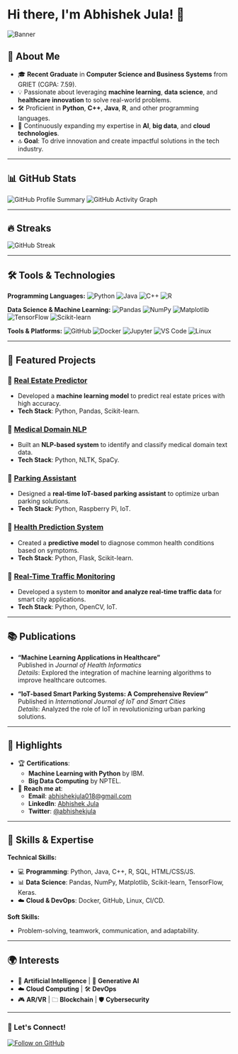 # Hi there, I'm Abhishek Jula! 👋

![Banner](https://github.com/ABHISHEKJULA07/ABHISHEKJULA07/blob/main/assets/banner.png)

## 🚀 About Me
- 🎓 **Recent Graduate** in **Computer Science and Business Systems** from GRIET (CGPA: 7.59).
- 💡 Passionate about leveraging **machine learning**, **data science**, and **healthcare innovation** to solve real-world problems.
- 🛠️ Proficient in **Python**, **C++**, **Java**, **R**, and other programming languages.
- 🌱 Continuously expanding my expertise in **AI**, **big data**, and **cloud technologies**.
- 🔝 **Goal**: To drive innovation and create impactful solutions in the tech industry.

---

## 📊 GitHub Stats
![GitHub Profile Summary](https://github-profile-summary-cards.vercel.app/api/cards/profile-details?username=ABHISHEKJULA07&theme=radical)
![GitHub Activity Graph](https://github-readme-activity-graph.vercel.app/graph?username=ABHISHEKJULA07&theme=radical)

---

## 🔥 Streaks
![GitHub Streak](https://github-readme-streak-stats.herokuapp.com/?user=ABHISHEKJULA07&theme=radical)

---

## 🛠️ Tools & Technologies
**Programming Languages:**
![Python](https://img.shields.io/badge/-Python-3776AB?logo=python&logoColor=white&style=for-the-badge)
![Java](https://img.shields.io/badge/-Java-007396?logo=java&logoColor=white&style=for-the-badge)
![C++](https://img.shields.io/badge/-C++-00599C?logo=c%2B%2B&logoColor=white&style=for-the-badge)
![R](https://img.shields.io/badge/-R-276DC3?logo=r&logoColor=white&style=for-the-badge)

**Data Science & Machine Learning:**
![Pandas](https://img.shields.io/badge/-Pandas-150458?logo=pandas&logoColor=white&style=for-the-badge)
![NumPy](https://img.shields.io/badge/-NumPy-013243?logo=numpy&logoColor=white&style=for-the-badge)
![Matplotlib](https://img.shields.io/badge/-Matplotlib-11557c?logo=matplotlib&logoColor=white&style=for-the-badge)
![TensorFlow](https://img.shields.io/badge/-TensorFlow-FF6F00?logo=tensorflow&logoColor=white&style=for-the-badge)
![Scikit-learn](https://img.shields.io/badge/-Scikit%20Learn-F7931E?logo=scikit-learn&logoColor=white&style=for-the-badge)

**Tools & Platforms:**
![GitHub](https://img.shields.io/badge/-GitHub-181717?logo=github&logoColor=white&style=for-the-badge)
![Docker](https://img.shields.io/badge/-Docker-2496ED?logo=docker&logoColor=white&style=for-the-badge)
![Jupyter](https://img.shields.io/badge/-Jupyter-F37626?logo=jupyter&logoColor=white&style=for-the-badge)
![VS Code](https://img.shields.io/badge/-VS%20Code-007ACC?logo=visualstudiocode&logoColor=white&style=for-the-badge)
![Linux](https://img.shields.io/badge/-Linux-FCC624?logo=linux&logoColor=white&style=for-the-badge)

---

## 🐂 Featured Projects

### 📌 [Real Estate Predictor](https://github.com/ABHISHEKJULA07/real-estate-predictor)
- Developed a **machine learning model** to predict real estate prices with high accuracy.
- **Tech Stack**: Python, Pandas, Scikit-learn.

### 📌 [Medical Domain NLP](https://github.com/ABHISHEKJULA07/medical-nlp)
- Built an **NLP-based system** to identify and classify medical domain text data.
- **Tech Stack**: Python, NLTK, SpaCy.

### 📌 [Parking Assistant](https://github.com/ABHISHEKJULA07/parking-assistant)
- Designed a **real-time IoT-based parking assistant** to optimize urban parking solutions.
- **Tech Stack**: Python, Raspberry Pi, IoT.

### 📌 [Health Prediction System](https://github.com/ABHISHEKJULA07/health-prediction)
- Created a **predictive model** to diagnose common health conditions based on symptoms.
- **Tech Stack**: Python, Flask, Scikit-learn.

### 📌 [Real-Time Traffic Monitoring](https://github.com/ABHISHEKJULA07/traffic-monitoring)
- Developed a system to **monitor and analyze real-time traffic data** for smart city applications.
- **Tech Stack**: Python, OpenCV, IoT.

---

## 📚 Publications
- **“Machine Learning Applications in Healthcare”**  
  Published in *Journal of Health Informatics*  
  *Details*: Explored the integration of machine learning algorithms to improve healthcare outcomes.

- **“IoT-based Smart Parking Systems: A Comprehensive Review”**  
  Published in *International Journal of IoT and Smart Cities*  
  *Details*: Analyzed the role of IoT in revolutionizing urban parking solutions.

---

## 🌟 Highlights
- 🏆 **Certifications**:
  - **Machine Learning with Python** by IBM.
  - **Big Data Computing** by NPTEL.
- 📧 **Reach me at**:
  - **Email**: [abhishekjula018@gmail.com](mailto:abhishekjula018@gmail.com)
  - **LinkedIn**: [Abhishek Jula](https://www.linkedin.com/in/abhishekjula)
  - **Twitter**: [@abhishekjula](https://twitter.com/abhishekjula)

---

## 🔧 Skills & Expertise
**Technical Skills:**
- 💻 **Programming**: Python, Java, C++, R, SQL, HTML/CSS/JS.
- 📊 **Data Science**: Pandas, NumPy, Matplotlib, Scikit-learn, TensorFlow, Keras.
- ☁️ **Cloud & DevOps**: Docker, GitHub, Linux, CI/CD.

**Soft Skills:**
- Problem-solving, teamwork, communication, and adaptability.

---

## 🌍 Interests
- 🤖 **Artificial Intelligence** | 🧠 **Generative AI**  
- ☁️ **Cloud Computing** | 🛠️ **DevOps**  
- 🎮 **AR/VR** | 🗀 **Blockchain** | 🛡️ **Cybersecurity**

---

### 🌟 Let's Connect!
[![Follow on GitHub](https://img.shields.io/github/followers/ABHISHEKJULA07?label=Follow&style=social)](https://github.com/ABHISHEKJULA07)
